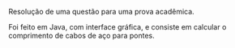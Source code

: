 Resolução de uma questão para uma prova acadêmica.

Foi feito em Java, com interface gráfica, e consiste em calcular o comprimento de cabos de aço para pontes.
